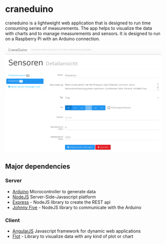 # craneduino
craneduino is a lightweight web application that is designed to run time consuming series of measurements. The app helps to visualize the data with charts and to manage measurements and sensors. It is designed to run on a Raspberry Pi with an Arduino connection.

![](img/sensors.png)

## Major dependencies

### Server
- [Arduino](http://www.arduino.cc) Microcontroller to generate data
- [NodeJS](https://nodejs.org) Server-Side-Javascript platform
- [Express](http://expressjs.com) - NodeJS library to create the REST api
- [Johnny Five](https://github.com/rwaldron/johnny-five/) - NodeJS library to communicate with the Arduino

### Client
- [AngularJS](https://angularjs.org) Javascript framework for dynamic web applications
- [Flot](http://flotcharts.org) - Library to visualize data with any kind of plot or chart
